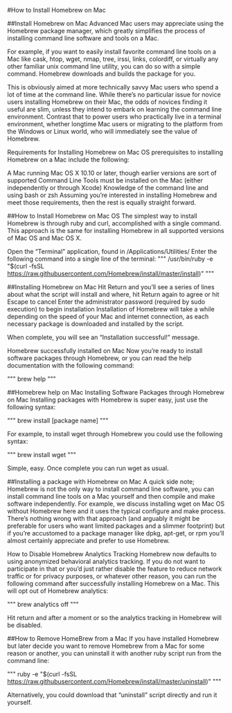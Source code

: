 #How to Install Homebrew on Mac

##Install Homebrew on Mac
Advanced Mac users may appreciate using the Homebrew package manager, which greatly simplifies the process of installing command line software and tools on a Mac.

For example, if you want to easily install favorite command line tools on a Mac like cask, htop, wget, nmap, tree, irssi, links, colordiff, or virtually any other familiar unix command line utility, you can do so with a simple command. Homebrew downloads and builds the package for you.

This is obviously aimed at more technically savvy Mac users who spend a lot of time at the command line. While there’s no particular issue for novice users installing Homebrew on their Mac, the odds of novices finding it useful are slim, unless they intend to embark on learning the command line environment. Contrast that to power users who practically live in a terminal environment, whether longtime Mac users or migrating to the platform from the Windows or Linux world, who will immediately see the value of Homebrew.

Requirements for Installing Homebrew on Mac OS
prerequisites to installing Homebrew on a Mac include the following:

A Mac running Mac OS X 10.10 or later, though earlier versions are sort of supported
Command Line Tools must be installed on the Mac (either independently or through Xcode)
Knowledge of the command line and using bash or zsh
Assuming you’re interested in installing Homebrew and meet those requirements, then the rest is equally straight forward.

##How to Install Homebrew on Mac OS
The simplest way to install Homebrew is through ruby and curl, accomplished with a single command. This approach is the same for installing Homebrew in all supported versions of Mac OS and Mac OS X.

Open the “Terminal” application, found in /Applications/Utilities/
Enter the following command into a single line of the terminal:
""" /usr/bin/ruby -e "$(curl -fsSL https://raw.githubusercontent.com/Homebrew/install/master/install)" """

##Installing Homebrew on Mac
Hit Return and you’ll see a series of lines about what the script will install and where, hit Return again to agree or hit Escape to cancel
Enter the administrator password (required by sudo execution) to begin installation
Installation of Homebrew will take a while depending on the speed of your Mac and internet connection, as each necessary package is downloaded and installed by the script.
 
When complete, you will see an “Installation successful!” message.

Homebrew successfully installed on Mac
Now you’re ready to install software packages through Homebrew, or you can read the help documentation with the following command:

""" brew help """

##Homebrew help on Mac
Installing Software Packages through Homebrew on Mac
Installing packages with Homebrew is super easy, just use the following syntax:

""" brew install [package name] """

For example, to install wget through Homebrew you could use the following syntax:

""" brew install wget """

Simple, easy. Once complete you can run wget as usual.

##Installing a package with Homebrew on Mac
A quick side note; Homebrew is not the only way to install command line software, you can install command line tools on a Mac yourself and then compile and make software independently. For example, we discuss installing wget on Mac OS without Homebrew here and it uses the typical configure and make process. There’s nothing wrong with that approach (and arguably it might be preferable for users who want limited packages and a slimmer footprint) but if you’re accustomed to a package manager like dpkg, apt-get, or rpm you’ll almost certainly appreciate and prefer to use Homebrew.

How to Disable Homebrew Analytics Tracking
Homebrew now defaults to using anonymized behavioral analytics tracking. If you do not want to participate in that or you’d just rather disable the feature to reduce network traffic or for privacy purposes, or whatever other reason, you can run the following command after successfully installing Homebrew on a Mac. This will opt out of Homebrew analytics:

""" brew analytics off """

Hit return and after a moment or so the analytics tracking in Homebrew will be disabled.

##How to Remove HomeBrew from a Mac
If you have installed Homebrew but later decide you want to remove Homebrew from a Mac for some reason or another, you can uninstall it with another ruby script run from the command line:

""" ruby -e "$(curl -fsSL https://raw.githubusercontent.com/Homebrew/install/master/uninstall)" """

Alternatively, you could download that “uninstall” script directly and run it yourself.
